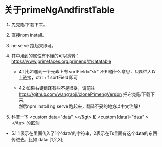 # 关于primeNgAndfirstTable

1. 先克隆/下载下来。

2. 直接npm install。

3. ne serve 跑起来即可。

4. 其中用到的属性有不懂的可以跳转：https://www.primefaces.org/primeng/#/datatable 

    + 4.1 比如遇到一个元素上有 sortField="str" 不知道什么意思，只要进入以上链接，ctrl + f  sortField 即可  
      
      
    + 4.2 如果右键翻译有些不是很妥，请前往 https://github.com/wangraoji/clonePrimengVersion 把它克隆/下载下来，  
    然后npm install ng serve 跑起来，翻译不妥的地方以中文注解！  

5. 科普一下 &lt;custom data="data" &gt;&lt;/&gt>  和 &lt;custom [data]="data" &gt;&lt;/&gt>  的区别  
  
  + 5.1 1 表示在里面传入了1个'data'的字符串，2表示在Ts里面有这个data的东西传进去。比如 data: [1,2,3];







